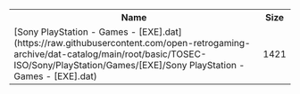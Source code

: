 <table>
<tr><th>Name</th><th>Size</th></tr>
<tr><td>[Sony PlayStation - Games - [EXE].dat](https://raw.githubusercontent.com/open-retrogaming-archive/dat-catalog/main/root/basic/TOSEC-ISO/Sony/PlayStation/Games/[EXE]/Sony PlayStation - Games - [EXE].dat)</td><td>1421</td></tr>
</table>
